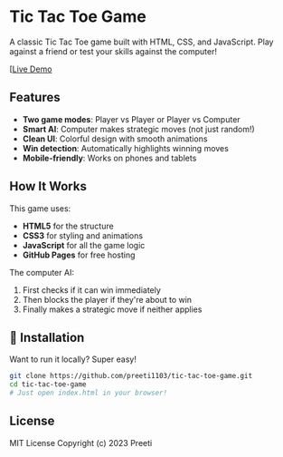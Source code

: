 # Tic Tac Toe Game

A classic Tic Tac Toe game built with HTML, CSS, and JavaScript. Play against a friend or test your skills against the computer!

[[Live Demo](https://preeti1103.github.io/tic-tac-toe-game/)

## Features

- **Two game modes**: Player vs Player or Player vs Computer
- **Smart AI**: Computer makes strategic moves (not just random!)
- **Clean UI**: Colorful design with smooth animations
- **Win detection**: Automatically highlights winning moves
- **Mobile-friendly**: Works on phones and tablets

## How It Works

This game uses:
- **HTML5** for the structure
- **CSS3** for styling and animations
- **JavaScript** for all the game logic
- **GitHub Pages** for free hosting

The computer AI:
1. First checks if it can win immediately
2. Then blocks the player if they're about to win
3. Finally makes a strategic move if neither applies

## 🚀 Installation

Want to run it locally? Super easy!

```bash
git clone https://github.com/preeti1103/tic-tac-toe-game.git
cd tic-tac-toe-game
# Just open index.html in your browser!
```

## License
MIT License
Copyright (c) 2023 Preeti

